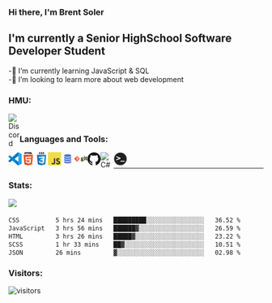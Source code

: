 ### Hi there, I'm Brent Soler



## I'm currently a Senior HighSchool Software Developer Student

-🌱 I’m currently learning JavaScript & SQL<br>
-🌱 I’m looking to learn more about web development

### HMU:

[<img align="left" alt="Discord" width="22px" src="https://www.freepnglogos.com/uploads/discord-logo-png/concours-discord-cartes-voeux-fortnite-france-6.png"/>][discord]

<br />

### Languages and Tools:

<img align="left" alt="Visual Studio Code" width="26px" src="https://raw.githubusercontent.com/github/explore/80688e429a7d4ef2fca1e82350fe8e3517d3494d/topics/visual-studio-code/visual-studio-code.png" />
<img align="left" alt="HTML5" width="26px" src="https://raw.githubusercontent.com/github/explore/80688e429a7d4ef2fca1e82350fe8e3517d3494d/topics/html/html.png" />
<img align="left" alt="CSS3" width="26px" src="https://raw.githubusercontent.com/github/explore/80688e429a7d4ef2fca1e82350fe8e3517d3494d/topics/css/css.png" />
<img align="left" alt="JavaScript" width="26px" src="https://raw.githubusercontent.com/github/explore/80688e429a7d4ef2fca1e82350fe8e3517d3494d/topics/javascript/javascript.png" />
<img align="left" alt="SQL" width="26px" src="https://raw.githubusercontent.com/github/explore/80688e429a7d4ef2fca1e82350fe8e3517d3494d/topics/sql/sql.png" />
<img align="left" alt="Git" width="26px" src="https://raw.githubusercontent.com/github/explore/80688e429a7d4ef2fca1e82350fe8e3517d3494d/topics/git/git.png" />
<img align="left" alt="GitHub" width="26px" src="https://raw.githubusercontent.com/github/explore/78df643247d429f6cc873026c0622819ad797942/topics/github/github.png" />
<img align="left" alt="C#" width="26px" src="https://www.freeiconspng.com/uploads/c-logo-icon-18.png" />
<img align="left" alt="Terminal" width="26px" src="https://raw.githubusercontent.com/github/explore/80688e429a7d4ef2fca1e82350fe8e3517d3494d/topics/terminal/terminal.png" />

<br />

---
### Stats:
<img src = "https://github-readme-stats.vercel.app/api?username=BrentSoler&&show_icons=true&title_color=ffffff&icon_color=bb2acf&text_color=daf7dc&bg_color=151515">

<!--START_SECTION:waka-->
```text
CSS          5 hrs 24 mins   █████████░░░░░░░░░░░░░░░░   36.52 % 
JavaScript   3 hrs 56 mins   ██████▓░░░░░░░░░░░░░░░░░░   26.59 % 
HTML         3 hrs 26 mins   █████▓░░░░░░░░░░░░░░░░░░░   23.22 % 
SCSS         1 hr 33 mins    ██▓░░░░░░░░░░░░░░░░░░░░░░   10.51 % 
JSON         26 mins         ▓░░░░░░░░░░░░░░░░░░░░░░░░   02.98 % 
```
<!--END_SECTION:waka-->

### Visitors:
![visitors](https://visitor-badge.glitch.me/badge?page_id=BrentSoler&left_color.=green&right_color=red)


[discord]: https://discordapp.com/users/asdfgh12300#2360/
